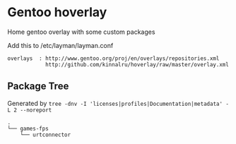 ﻿Gentoo hoverlay
========

Home gentoo overlay with some custom packages

Add this to /etc/layman/layman.conf

	overlays  : http://www.gentoo.org/proj/en/overlays/repositories.xml
	            http://github.com/kinnalru/hoverlay/raw/master/overlay.xml


Package Tree
------------

Generated by `tree -dnv -I 'licenses|profiles|Documentation|metadata' -L 2 --noreport`

	.
	└── games-fps
	    └── urtconnector


